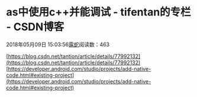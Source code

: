 # as中使用c++并能调试 - tifentan的专栏 - CSDN博客





2018年05月09日 15:03:56[露蛇](https://me.csdn.net/tifentan)阅读数：463








[https://blog.csdn.net/tantion/article/details/77992132](https://blog.csdn.net/tantion/article/details/77992132)
[https://developer.android.com/studio/projects/add-native-code.html#existing-project](https://developer.android.com/studio/projects/add-native-code.html#existing-project)



